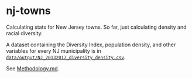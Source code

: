 
<!-- README.md is generated from README.Rmd. Please edit that file -->

# nj-towns

Calculating stats for New Jersey towns. So far, just calculating density
and racial diversity.

A dataset containing the Diversity Index, population density, and other
variables for every NJ municipality is in
[`data/output/NJ_20132017_diversity_density.csv`](./data/output/NJ_20132017_diversity_density.csv).

See [Methodology.md](./code/Markdown/Methodology.md).
